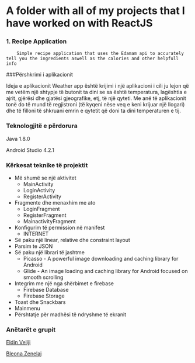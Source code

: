 # A folder with all of my projects that I have worked on with ReactJS

### 1. Recipe Application
        Simple recipe application that uses the Edamam api to accurately tell you the ingredients aswell as the calories and other helpfull info




###Përshkrimi i aplikacionit

Ideja e aplikacionit Weather app është krijimi i një aplikacioni i cili ju  lejon që me vetëm një shtypje të butonit ta dini se sa është temperatura, lagështia e ajrit, gjërësi dhe gjatësi gjeografike, etj, të një qyteti. Me anë të aplikacionit tonë do të mund të regjistroni (të kyqeni nëse veq e keni krijuar një llogari) dhe të filloni të shkruani emrin e qytetit
që doni ta dini temperaturen e tij.

### Teknologjitë e përdorura
Java 1.8.0

Android Studio 4.2.1

### Kërkesat teknike të projektit

* Më shumë se një aktivitet
	* MainActivity
	* LoginActivity
	* RegisterActivity
* Fragmente dhe menaxhim me ato
	* LoginFragment
	* RegisterFragment
	* MainactivityFragment
* Konfigurim të permission në manifest
	* INTERNET
* Së paku një linear, relative dhe constraint layout
* Parsim te JSON
* Së paku një librari të jashtme
	* Picasso - A powerful image downloading and caching library for Android
	* Glide - An image loading and caching library for Android focused on smooth scrolling
* Integrim me një nga shërbimet e firebase
	* Firebase Database
	* Firebase Storage
* Toast dhe Snackbars
* Mainmenu
* Përshtatje për madhësi të ndryshme të ekranit

### Anëtarët e grupit

[Eldin Veliji](https://github.com/EldinVeliji)

[Bleona Zenelaj](https://github.com/BleonaZenelaj)
